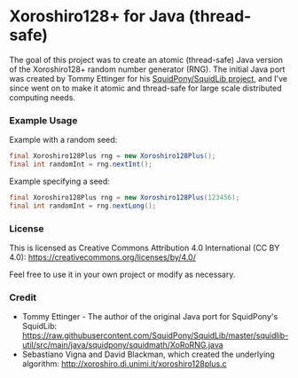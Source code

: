 # Xoroshiro128+ for Java (thread-safe)
The goal of this project was to create an atomic (thread-safe) Java version of the Xoroshiro128+ random number generator
(RNG).  The initial Java port was created by Tommy Ettinger for his [SquidPony/SquidLib project](https://github.com/SquidPony/SquidLib), and 
I've since went on to make it atomic and thread-safe for large scale distributed computing needs.

### Example Usage
Example with a random seed:
```java
final Xoroshiro128Plus rng = new Xoroshiro128Plus();
final int randomInt = rng.nextInt();
```

Example specifying a seed:
```java
final Xoroshiro128Plus rng = new Xoroshiro128Plus(123456);
final int randomInt = rng.nextLong();
```


### License
This is licensed as Creative Commons Attribution 4.0 International (CC BY 4.0):
https://creativecommons.org/licenses/by/4.0/

Feel free to use it in your own project or modify as necessary.

### Credit
 - Tommy Ettinger - The author of the original Java port for SquidPony's SquidLib: 
    https://raw.githubusercontent.com/SquidPony/SquidLib/master/squidlib-util/src/main/java/squidpony/squidmath/XoRoRNG.java
 - Sebastiano Vigna and David Blackman, which created the underlying algorithm: 
    http://xoroshiro.di.unimi.it/xoroshiro128plus.c

